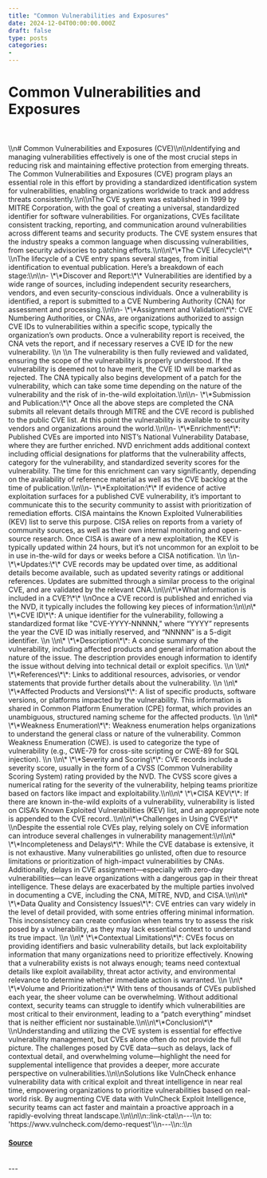 ```yaml
---
title: "Common Vulnerabilities and Exposures"
date: 2024-12-04T00:00:00.000Z
draft: false
type: posts
categories: 
- 
---
```

# Common Vulnerabilities and Exposures

<br/>

<br/>
\\n# Common Vulnerabilities and Exposures (CVE)\\n\\nIdentifying and managing vulnerabilities effectively is one of the most crucial steps in reducing risk and maintaining effective protection from emerging threats. The Common Vulnerabilities and Exposures (CVE) program plays an essential role in this effort by providing a standardized identification system for vulnerabilities, enabling organizations worldwide to track and address threats consistently.\\n\\nThe CVE system was established in 1999 by MITRE Corporation, with the goal of creating a universal, standardized identifier for software vulnerabilities. For organizations, CVEs facilitate consistent tracking, reporting, and communication around vulnerabilities across different teams and security products. The CVE system ensures that the industry speaks a common language when discussing vulnerabilities, from security advisories to patching efforts.\\n\\n\*\*The CVE Lifecycle\*\* \\nThe lifecycle of a CVE entry spans several stages, from initial identification to eventual publication. Here’s a breakdown of each stage:\\n\\n- \*\*Discover and Report:\*\* Vulnerabilities are identified by a wide range of sources, including independent security researchers, vendors, and even security-conscious individuals. Once a vulnerability is identified, a report is submitted to a CVE Numbering Authority (CNA) for assessment and processing.\\n\\n- \*\*Assignment and Validation\*\*: CVE Numbering Authorities, or CNAs, are organizations authorized to assign CVE IDs to vulnerabilities within a specific scope, typically the organization’s own products. Once a vulnerability report is received, the CNA vets the report, and if necessary reserves a CVE ID for the new vulnerability. \\n \\n The vulnerability is then fully reviewed and validated, ensuring the scope of the vulnerability is properly understood. If the vulnerability is deemed not to have merit, the CVE ID will be marked as rejected. The CNA typically also begins development of a patch for the vulnerability, which can take some time depending on the nature of the vulnerability and the risk of in-the-wild exploitation.\\n\\n- \*\*Submission and Publication:\*\* Once all the above steps are completed the CNA submits all relevant details through MITRE and the CVE record is published to the public CVE list. At this point the vulnerability is available to security vendors and organizations around the world.\\n\\n- \*\*Enrichment\*\*: Published CVEs are imported into NIST’s National Vulnerability Database, where they are further enriched. NVD enrichment adds additional context including official designations for platforms that the vulnerability affects, category for the vulnerability, and standardized severity scores for the vulnerability. The time for this enrichment can vary significantly, depending on the availability of reference material as well as the CVE backlog at the time of publication.\\n\\n- \*\*Exploitation:\*\* If evidence of active exploitation surfaces for a published CVE vulnerability, it’s important to communicate this to the security community to assist with prioritization of remediation efforts. CISA maintains the Known Exploited Vulnerabilities (KEV) list to serve this purpose. CISA relies on reports from a variety of community sources, as well as their own internal monitoring and open-source research. Once CISA is aware of a new exploitation, the KEV is typically updated within 24 hours, but it’s not uncommon for an exploit to be in use in-the-wild for days or weeks before a CISA notification. \\n \\n- \*\*Updates:\*\* CVE records may be updated over time, as additional details become available, such as updated severity ratings or additional references. Updates are submitted through a similar process to the original CVE, and are validated by the relevant CNA.\\n\\n\*\*What information is included in a CVE?\*\* \\nOnce a CVE record is published and enriched via the NVD, it typically includes the following key pieces of information:\\n\\n\* \*\*CVE ID\*\*: A unique identifier for the vulnerability, following a standardized format like "CVE-YYYY-NNNNN," where “YYYY” represents the year the CVE ID was initially reserved, and “NNNNN” is a 5-digit identifier. \\n \\n\* \*\*Description\*\*: A concise summary of the vulnerability, including affected products and general information about the nature of the issue. The description provides enough information to identify the issue without delving into technical detail or exploit specifics. \\n \\n\* \*\*References\*\*: Links to additional resources, advisories, or vendor statements that provide further details about the vulnerability. \\n \\n\* \*\*Affected Products and Versions\*\*: A list of specific products, software versions, or platforms impacted by the vulnerability. This information is shared in Common Platform Enumeration (CPE) format, which provides an unambiguous, structured naming scheme for the affected products. \\n \\n\* \*\*Weakness Enumeration\*\*: Weakness enumeration helps organizations to understand the general class or nature of the vulnerability. Common Weakness Enumeration (CWE). is used to categorize the type of vulnerability (e.g., CWE-79 for cross-site scripting or CWE-89 for SQL injection). \\n \\n\* \*\*Severity and Scoring\*\*: CVE records include a severity score, usually in the form of a CVSS (Common Vulnerability Scoring System) rating provided by the NVD. The CVSS score gives a numerical rating for the severity of the vulnerability, helping teams prioritize based on factors like impact and exploitability.\\n\\n\* \*\*CISA KEV\*\*: If there are known in-the-wild exploits of a vulnerability, vulnerability is listed on CISA’s Known Exploited Vulnerabilities (KEV) list, and an appropriate note is appended to the CVE record..\\n\\n\*\*Challenges in Using CVEs\*\* \\nDespite the essential role CVEs play, relying solely on CVE information can introduce several challenges in vulnerability management:\\n\\n\* \*\*Incompleteness and Delays\*\*: While the CVE database is extensive, it is not exhaustive. Many vulnerabilities go unlisted, often due to resource limitations or prioritization of high-impact vulnerabilities by CNAs. Additionally, delays in CVE assignment—especially with zero-day vulnerabilities—can leave organizations with a dangerous gap in their threat intelligence. These delays are exacerbated by the multiple parties involved in documenting a CVE, including the CNA, MITRE, NVD, and CISA.\\n\\n\* \*\*Data Quality and Consistency Issues\*\*: CVE entries can vary widely in the level of detail provided, with some entries offering minimal information. This inconsistency can create confusion when teams try to assess the risk posed by a vulnerability, as they may lack essential context to understand its true impact. \\n \\n\* \*\*Contextual Limitations\*\*: CVEs focus on providing identifiers and basic vulnerability details, but lack exploitability information that many organizations need to prioritize effectively. Knowing that a vulnerability exists is not always enough; teams need contextual details like exploit availability, threat actor activity, and environmental relevance to determine whether immediate action is warranted. \\n \\n\* \*\*Volume and Prioritization:\*\* With tens of thousands of CVEs published each year, the sheer volume can be overwhelming. Without additional context, security teams can struggle to identify which vulnerabilities are most critical to their environment, leading to a “patch everything” mindset that is neither efficient nor sustainable.\\n\\n\*\*Conclusion\*\* \\nUnderstanding and utilizing the CVE system is essential for effective vulnerability management, but CVEs alone often do not provide the full picture. The challenges posed by CVE data—such as delays, lack of contextual detail, and overwhelming volume—highlight the need for supplemental intelligence that provides a deeper, more accurate perspective on vulnerabilities.\\n\\nSolutions like VulnCheck enhance vulnerability data with critical exploit and threat intelligence in near real time, empowering organizations to prioritize vulnerabilities based on real-world risk. By augmenting CVE data with VulnCheck Exploit Intelligence, security teams can act faster and maintain a proactive approach in a rapidly-evolving threat landscape.\\n\\n\\n::link-cta\\n---\\n to: 'https://wwv.vulncheck.com/demo-request'\\n---\\n::\\n

#### [Source](https://vulncheck.com/blog/common-vulnerabilities-and-exposures)

<br/>
---
